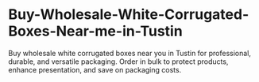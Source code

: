 # Buy-Wholesale-White-Corrugated-Boxes-Near-me-in-Tustin
Buy wholesale white corrugated boxes near you in Tustin for professional, durable, and versatile packaging. Order in bulk to protect products, enhance presentation, and save on packaging costs.
